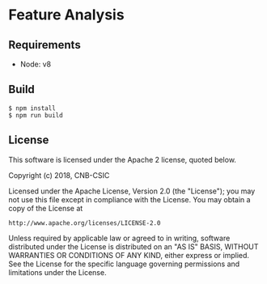 # Feature Analysis

## Requirements

- Node: v8

## Build

```
$ npm install
$ npm run build
```

## License

This software is licensed under the Apache 2 license, quoted below.

Copyright (c) 2018, CNB-CSIC

Licensed under the Apache License, Version 2.0 (the "License"); you may not
use this file except in compliance with the License. You may obtain a copy of
the License at

    http://www.apache.org/licenses/LICENSE-2.0

Unless required by applicable law or agreed to in writing, software
distributed under the License is distributed on an "AS IS" BASIS, WITHOUT
WARRANTIES OR CONDITIONS OF ANY KIND, either express or implied. See the
License for the specific language governing permissions and limitations under
the License.
